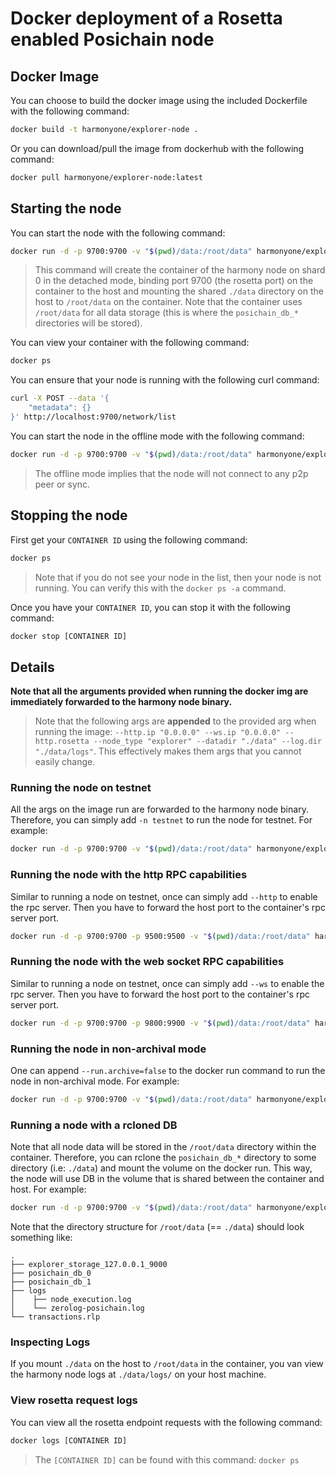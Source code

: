 # Docker deployment of a Rosetta enabled Posichain node

## Docker Image
You can choose to build the docker image using the included Dockerfile with the following command:
```bash
docker build -t harmonyone/explorer-node .
```

Or you can download/pull the image from dockerhub with the following command:
```bash
docker pull harmonyone/explorer-node:latest
```

## Starting the node
You can start the node with the following command:
```bash
docker run -d -p 9700:9700 -v "$(pwd)/data:/root/data" harmonyone/explorer-node --run.shard=0
```
> This command will create the container of the harmony node on shard 0 in the detached mode,
> binding port 9700 (the rosetta port) on the container to the host and mounting the shared
> `./data` directory on the host to `/root/data` on the container. Note that the container
> uses `/root/data` for all data storage (this is where the `posichain_db_*` directories will be stored).

You can view your container with the following command:
```bash
docker ps
```

You can ensure that your node is running with the following curl command:
```bash
curl -X POST --data '{
    "metadata": {}
}' http://localhost:9700/network/list
```

You can start the node in the offline mode with the following command:
```bash
docker run -d -p 9700:9700 -v "$(pwd)/data:/root/data" harmonyone/explorer-node --run.shard=0 --run.offline
```
> The offline mode implies that the node will not connect to any p2p peer or sync.


## Stopping the node
First get your `CONTAINER ID` using the following command:
```bash
docker ps
```
> Note that if you do not see your node in the list, then your node is not running.
> You can verify this with the `docker ps -a` command.

Once you have your `CONTAINER ID`, you can stop it with the following command:
```bash
docker stop [CONTAINER ID]
```

## Details

**Note that all the arguments provided when running the docker img are immediately forwarded to the harmony node binary.**
> Note that the following args are **appended** to the provided arg when running the image:
> `--http.ip "0.0.0.0" --ws.ip "0.0.0.0" --http.rosetta --node_type "explorer" --datadir "./data" --log.dir "./data/logs"`.
> This effectively makes them args that you cannot easily change.

### Running the node on testnet
All the args on the image run are forwarded to the harmony node binary. Therefore, you can simply add `-n testnet` to
run the node for testnet. For example:
```bash
docker run -d -p 9700:9700 -v "$(pwd)/data:/root/data" harmonyone/explorer-node --run.shard=0 -n testnet
```

### Running the node with the http RPC capabilities
Similar to running a node on testnet, once can simply add `--http` to enable the rpc server. Then you have to forward
the host port to the container's rpc server port.
```bash
docker run -d -p 9700:9700 -p 9500:9500 -v "$(pwd)/data:/root/data" harmonyone/explorer-node --run.shard=0 -n testnet --http
```

### Running the node with the web socket RPC capabilities
Similar to running a node on testnet, once can simply add `--ws` to enable the rpc server. Then you have to forward
the host port to the container's rpc server port.
```bash
docker run -d -p 9700:9700 -p 9800:9900 -v "$(pwd)/data:/root/data" harmonyone/explorer-node --run.shard=0 -n testnet --ws
```

### Running the node in non-archival mode
One can append `--run.archive=false` to the docker run command to run the node in non-archival mode. For example:
```bash
docker run -d -p 9700:9700 -v "$(pwd)/data:/root/data" harmonyone/explorer-node --run.shard=0 -n testnet --run.archive=false
```

### Running a node with a rcloned DB
Note that all node data will be stored in the `/root/data` directory within the container. Therefore, you can rclone
the `posichain_db_*` directory to some directory (i.e: `./data`) and mount the volume on the docker run.
This way, the node will use DB in the volume that is shared between the container and host. For example:
```bash
docker run -d -p 9700:9700 -v "$(pwd)/data:/root/data" harmonyone/explorer-node --run.shard=0
```

Note that the directory structure for `/root/data` (== `./data`) should look something like:
```
.
├── explorer_storage_127.0.0.1_9000
├── posichain_db_0
├── posichain_db_1
├── logs
│    ├── node_execution.log
│    └── zerolog-posichain.log
└── transactions.rlp
```

### Inspecting Logs
If you mount `./data` on the host to `/root/data` in the container, you van view the harmony node logs at
`./data/logs/` on your host machine.

### View rosetta request logs
You can view all the rosetta endpoint requests with the following command:
```bash
docker logs [CONTAINER ID]
```
> The `[CONTAINER ID]` can be found with this command: `docker ps`
